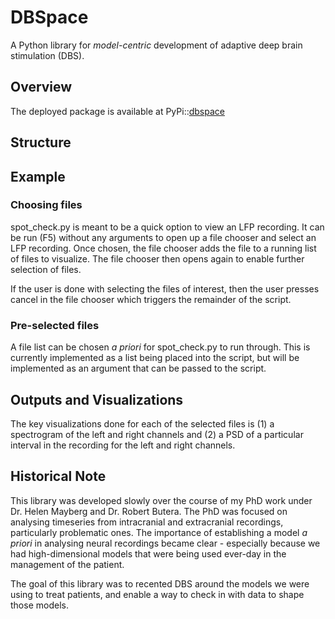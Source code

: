 # DBSpace
A Python library for *model-centric* development of adaptive deep brain stimulation (DBS).

## Overview

The deployed package is available at PyPi::[dbspace](https://pypi.org/project/dbspace/)

## Structure

## Example

### Choosing files
spot_check.py is meant to be a quick option to view an LFP recording. It can be run (F5) without any arguments to open up a file chooser and select an LFP recording. Once chosen, the file chooser adds the file to a running list of files to visualize. The file chooser then opens again to enable further selection of files.

If the user is done with selecting the files of interest, then the user presses cancel in the file chooser which triggers the remainder of the script.

### Pre-selected files
A file list can be chosen *a priori* for spot_check.py to run through. This is currently implemented as a list being placed into the script, but will be implemented as an argument that can be passed to the script.

## Outputs and Visualizations
The key visualizations done for each of the selected files is (1) a spectrogram of the left and right channels and (2) a PSD of a particular interval in the recording for the left and right channels.

## Historical Note
This library was developed slowly over the course of my PhD work under Dr. Helen Mayberg and Dr. Robert Butera.
The PhD was focused on analysing timeseries from intracranial and extracranial recordings, particularly problematic ones.
The importance of establishing a model _a priori_ in analysing neural recordings became clear - especially because we had high-dimensional models that were being used ever-day in the management of the patient.

The goal of this library was to recented DBS around the models we were using to treat patients, and enable a way to check in with data to shape those models.

